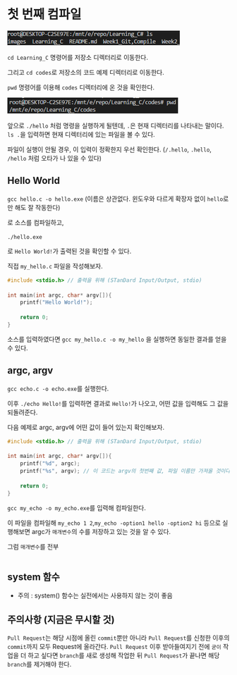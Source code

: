 # 첫 번째 컴파일

![그림 : ls](.\images\20180318_140738.png)

`cd Learning_C` 명령어를 저장소 디렉터리로 이동한다.

그리고 `cd codes`로 저장소의 코드 예제 디렉터리로 이동한다.

`pwd` 명령어를 이용해 `codes` 디렉터리에 온 것을 확인한다.

![그림 : pwd의 결과 : Learning_C/codes](.\images\20180318_143039.png)

앞으로 `./hello` 처럼 명령을 실행하게 될텐데, `.`은 현재 디렉터리를 나타내는 말이다.
`ls .`을 입력하면 현재 디렉터리에 있는 파일을 볼 수 있다.

파일이 실행이 안될 경우, 이 입력이 정확한지 우선 확인한다.
(`/.hello`, `.hello`, `/hello` 처럼 오타가 나 있을 수 있다)

## Hello World

`gcc hello.c -o hello.exe` (이름은 상관없다. 윈도우와 다르게 확장자 없이 `hello`로만 해도 잘 작동한다)

로 소스를 컴파일하고,

`./hello.exe`

로 `Hello World!`가 출력된 것을 확인할 수 있다.

직접 `my_hello.c` 파일을 작성해보자.

```c
#include <stdio.h> // 출력을 위해 (STanDard Input/Output, stdio)

int main(int argc, char* argv[]){
    printf("Hello World!");

    return 0;
}
```

소스를 입력하였다면
`gcc my_hello.c -o my_hello`
을 실행하면 동일한 결과를 얻을 수 있다.

## argc, argv

`gcc echo.c -o echo.exe`를 실행한다.

이후 `./echo Hello!`를 입력하면 결과로 `Hello!`가 나오고, 어떤 값을 입력해도 그 값을 되돌려준다.

다음 예제로 argc, argv에 어떤 값이 들어 있는지 확인해보자.

```c
#include <stdio.h> // 출력을 위해 (STanDard Input/Output, stdio)

int main(int argc, char* argv[]){
    printf("%d", argc);
    printf("%s", argv); // 이 코드는 argv의 첫번째 값, 파일 이름만 가져올 것이다.

    return 0;
}
```

`gcc my_echo -o my_echo.exe`를 입력해 컴파일한다.

이 파일을 컴파일해 `my_echo 1 2`,`my_echo -option1 hello -option2 hi` 등으로 실행해보면 argc가 `매개변수`의 수를 저장하고 있는 것을 알 수 있다.

그럼 `매개변수`를 전부 

```c

```

## system 함수

* 주의 : system() 함수는 실전에서는 사용하지 않는 것이 좋음


## 주의사항 (지금은 무시할 것)

`Pull Request`는 해당 시점에 올린 `commit`뿐만 아니라 `Pull Request`를 신청한 이후의 `commit`까지 모두 Request에 올라간다.
`Pull Request` 이후 받아들여지기 전에 `굳이` 작업을 더 하고 싶다면 `branch`를 새로 생성해 작업한 뒤 `Pull Request`가 끝나면 해당 `branch`를 제거해야 한다.